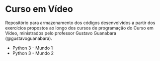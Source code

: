 # Curso em Vídeo
 Repositório para armazenamento dos códigos desenvolvidos a partir dos exercícios propostos ao longo dos cursos de programação do Curso em Vídeo, ministrados pelo professor Gustavo Guanabara (@gustavoguanabara).
 
 * Python 3 - Mundo 1
 * Python 3 - Mundo 2
